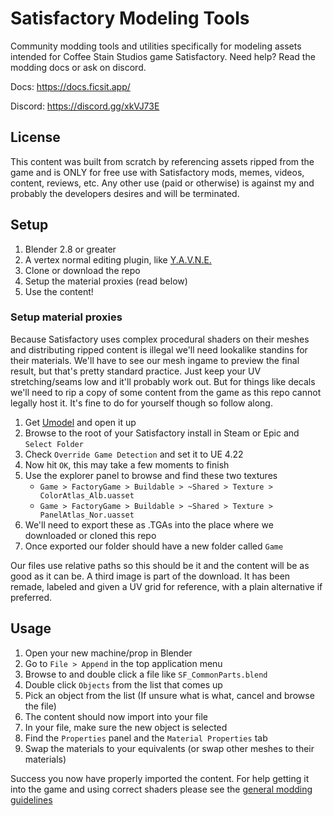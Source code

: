 # Satisfactory Modeling Tools
Community modding tools and utilities specifically for modeling assets intended for Coffee Stain Studios game Satisfactory. Need help? Read the modding docs or ask on discord.

Docs: https://docs.ficsit.app/

Discord: https://discord.gg/xkVJ73E

## License
This content was built from scratch by referencing assets ripped from the game and is ONLY for free use with Satisfactory mods, memes, videos, content, reviews, etc. Any other use (paid or otherwise) is against my and probably the developers desires and will be terminated.

## Setup
1. Blender 2.8 or greater
2. A vertex normal editing plugin, like [Y.A.V.N.E.](https://github.com/fedackb/yavne)
3. Clone or download the repo
4. Setup the material proxies (read below)
5. Use the content!

### Setup material proxies
Because Satisfactory uses complex procedural shaders on their meshes and distributing ripped content is illegal we'll need lookalike standins for their materials.
We'll have to see our mesh ingame to preview the final result, but that's pretty standard practice. Just keep your UV stretching/seams low and it'll probably work out.
But for things like decals we'll need to rip a copy of some content from the game as this repo cannot legally host it. It's fine to do for yourself though so follow along.

1. Get [Umodel](https://www.gildor.org/en/projects/umodel) and open it up
2. Browse to the root of your Satisfactory install in Steam or Epic and `Select Folder`
3. Check `Override Game Detection` and set it to UE 4.22
4. Now hit `OK`, this may take a few moments to finish
5. Use the explorer panel to browse and find these two textures
    * `Game > FactoryGame > Buildable > ~Shared > Texture > ColorAtlas_Alb.uasset`
    * `Game > FactoryGame > Buildable > ~Shared > Texture > PanelAtlas_Nor.uasset`
6. We'll need to export these as .TGAs into the place where we downloaded or cloned this repo
7. Once exported our folder should have a new folder called `Game`

Our files use relative paths so this should be it and the content will be as good as it can be.
A third image is part of the download. It has been remade, labeled and given a UV grid for reference, with a plain alternative if preferred.

## Usage
1. Open your new machine/prop in Blender
2. Go to `File > Append` in the top application menu
3. Browse to and double click a file like `SF_CommonParts.blend`
4. Double click `Objects` from the list that comes up
5. Pick an object from the list (If unsure what is what, cancel and browse the file)
6. The content should now import into your file
7. In your file, make sure the new object is selected
8. Find the `Properties` panel and the `Material Properties` tab
9. Swap the materials to your equivalents (or swap other meshes to their materials)

Success you now have properly imported the content. For help getting it into the game and using correct shaders please see the [general modding guidelines](https://docs.ficsit.app/)
